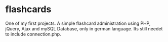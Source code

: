 # flashcards
One of my first projects. A simple flashcard administration using PHP, jQuery, Ajax and mySQL Database, only in german language. Its still needet to include connection.php.
